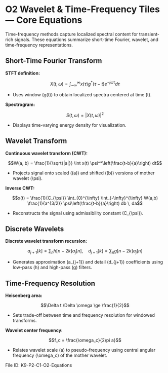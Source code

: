 # O2 Wavelet & Time-Frequency Tiles — Core Equations

Time-frequency methods capture localized spectral content for transient-rich signals. These equations summarize short-time Fourier, wavelet, and time-frequency representations.

## Short-Time Fourier Transform
**STFT definition:**

$$X(t, \omega) = \int_{-\infty}^{\infty} x(\tau) g^*(\tau - t) e^{-j \omega \tau} d\tau$$

- Uses window \(g(t)\) to obtain localized spectra centered at time \(t\).

**Spectrogram:**

$$S(t, \omega) = |X(t, \omega)|^2$$

- Displays time-varying energy density for visualization.

## Wavelet Transform
**Continuous wavelet transform (CWT):**

$$W(a, b) = \frac{1}{\sqrt{|a|}} \int x(t) \psi^*\left(\frac{t-b}{a}\right) dt$$

- Projects signal onto scaled (\(a\)) and shifted (\(b\)) versions of mother wavelet \(\psi\).

**Inverse CWT:**

$$x(t) = \frac{1}{C_{\psi}} \int_{0}^{\infty} \int_{-\infty}^{\infty} W(a,b) \frac{1}{a^{3/2}} \psi\left(\frac{t-b}{a}\right) db \, da$$

- Reconstructs the signal using admissibility constant \(C_{\psi}\).

## Discrete Wavelets
**Discrete wavelet transform recursion:**

$$a_{j+1}[k] = \sum_n h[n-2k] a_j[n], \quad d_{j+1}[k] = \sum_n g[n-2k] a_j[n]$$

- Generates approximation \(a_{j+1}\) and detail \(d_{j+1}\) coefficients using low-pass \(h\) and high-pass \(g\) filters.

## Time-Frequency Resolution
**Heisenberg area:**

$$\Delta t \Delta \omega \ge \frac{1}{2}$$

- Sets trade-off between time and frequency resolution for windowed transforms.

**Wavelet center frequency:**

$$f_c = \frac{\omega_c}{2\pi a}$$

- Relates wavelet scale \(a\) to pseudo-frequency using central angular frequency \(\omega_c\) of the mother wavelet.

File ID: K9-P2-C1-O2-Equations
